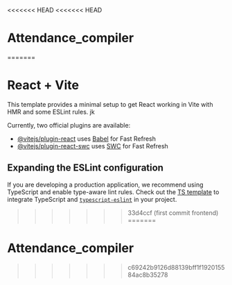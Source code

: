 <<<<<<< HEAD
<<<<<<< HEAD
# Attendance_compiler
=======
# React + Vite

This template provides a minimal setup to get React working in Vite with HMR and some ESLint rules. jk

Currently, two official plugins are available:

- [@vitejs/plugin-react](https://github.com/vitejs/vite-plugin-react/blob/main/packages/plugin-react/README.md) uses [Babel](https://babeljs.io/) for Fast Refresh
- [@vitejs/plugin-react-swc](https://github.com/vitejs/vite-plugin-react-swc) uses [SWC](https://swc.rs/) for Fast Refresh

## Expanding the ESLint configuration

If you are developing a production application, we recommend using TypeScript and enable type-aware lint rules. Check out the [TS template](https://github.com/vitejs/vite/tree/main/packages/create-vite/template-react-ts) to integrate TypeScript and [`typescript-eslint`](https://typescript-eslint.io) in your project.
>>>>>>> 33d4ccf (first commit frontend)
=======
# Attendance_compiler
>>>>>>> c69242b9126d88139bff1f192015584ac8b35278
